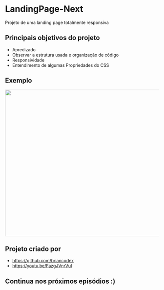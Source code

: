 # LandingPage-Next
Projeto de uma landing page totalmente responsiva

## Principais objetivos do projeto
- Apredizado
- Observar a estrutura usada e organização de código
- Responsividade
- Entendimento de algumas Propriedades do CSS
  
## Exemplo
<img src="./img1.gif" width="850" height="480">


## Projeto criado por
- https://github.com/briancodex
- https://youtu.be/FazgJVnrVuI


## Continua nos próximos episódios :)
  
